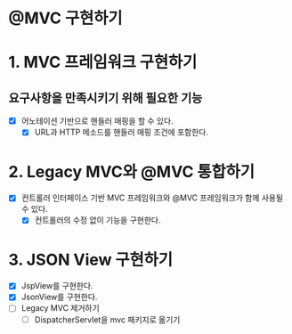 # @MVC 구현하기

# 1. MVC 프레임워크 구현하기
## 요구사항을 만족시키기 위해 필요한 기능
- [x] 어노테이션 기반으로 핸들러 매핑을 할 수 있다.
  - [x] URL과 HTTP 메소드를 핸들러 매핑 조건에 포함한다.

# 2. Legacy MVC와 @MVC 통합하기
- [x] 컨트롤러 인터페이스 기반 MVC 프레임워크와 @MVC 프레임워크가 함께 사용될 수 있다.
  - [x] 컨트롤러의 수정 없이 기능을 구현한다.

# 3. JSON View 구현하기
- [x] JspView를 구현한다.
- [x] JsonView를 구현한다.
- [ ] Legacy MVC 제거하기
  - [ ] DispatcherServlet을 mvc 패키지로 옮기기
